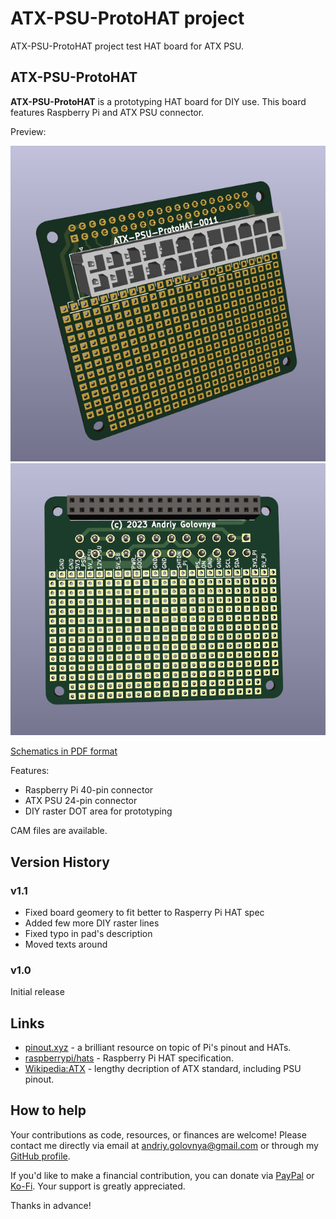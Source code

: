 # ATX-PSU-ProtoHAT project

ATX-PSU-ProtoHAT project test HAT board for ATX PSU.

## ATX-PSU-ProtoHAT

**ATX-PSU-ProtoHAT** is a prototyping HAT board for DIY use.
This board features Raspberry Pi and ATX PSU connector.

Preview:

![ATX-PSU-ProtoHAT Top preview](img/Top.png)
![ATX-PSU-ProtoHAT Back preview](img/Back.png)

[Schematics in PDF format](doc/ATX-PSU-ProtoHAT.pdf)

Features:

- Raspberry Pi 40-pin connector
- ATX PSU 24-pin connector
- DIY raster DOT area for prototyping

CAM files are available.

## Version History

### v1.1

- Fixed board geomery to fit better to Rasperry Pi HAT spec
- Added few more DIY raster lines
- Fixed typo in pad's description
- Moved texts around

### v1.0

Initial release

## Links

- [pinout.xyz](https://pinout.xyz/) - a brilliant resource on topic of Pi's pinout and HATs.
- [raspberrypi/hats](https://github.com/raspberrypi/hats) - Raspberry Pi HAT specification.
- [Wikipedia:ATX](https://en.wikipedia.org/wiki/ATX) - lengthy decription of ATX standard, including PSU pinout.

## How to help

Your contributions as code, resources, or finances are welcome! Please contact me directly via email at andriy.golovnya@gmail.com or through my [GitHub profile](https://github.com/red-scorp).

If you'd like to make a financial contribution, you can donate via [PayPal](http://paypal.me/redscorp) or [Ko-Fi](http://ko-fi.com/redscorp). Your support is greatly appreciated.

Thanks in advance!
